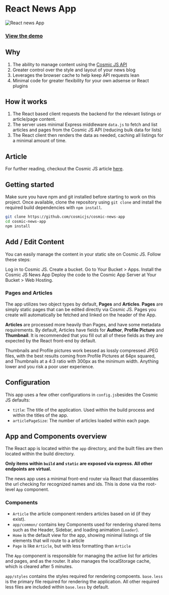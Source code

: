 # React News App
![React news App](https://cosmic-s3.imgix.net/6aab7520-e3a5-11e7-b2c2-0d51136efa6e-react-news-app.png?w=1200)
### [View the demo](https://cosmicjs.com/apps/react-news-app)

## Why
1. The ability to manage content using the [Cosmic JS API](https://cosmicjs.com)
2. Greater control over the style and layout of your news blog
3. Leverages the browser cache to help keep API requests lean
4. Minimal code for greater flexibility for your own adsense or React plugins

## How it works
1. The React based client requests the backend for the relevant listings or
article/page content.
2. The server uses minimal Express middleware `data.js` to fetch and list articles and pages
from the Cosmic JS API (reducing bulk data for lists)
3. The React client then renders the data as needed, caching all listings for a
minimal amount of time.

## Article
For further reading, checkout the Cosmic JS article [here](https://cosmicjs.com/articles/building-your-own-news-blog-with-cosmic-js-react-jba337s5).

## Getting started
Make sure you have npm and git installed before starting to work on this project.
Once available, clone the repository using `git clone` and install the required
build dependencies with `npm install`.

```bash
git clone https://github.com/cosmicjs/cosmic-news-app
cd cosmic-news-app
npm install
```
## Add / Edit Content

You can easily manage the content in your static site on Cosmic JS. Follow these steps:

Log in to Cosmic JS.
Create a bucket.
Go to Your Bucket > Apps.
Install the Cosmic JS News App
Deploy the code to the Cosmic App Server at Your Bucket > Web Hosting.

### Pages and Articles

The app utilizes two object types by default, **Pages** and **Articles**. **Pages** are simply
static pages that can be edited directly via Cosmic JS. Pages you create will automatically
be fetched and linked on the header of the App.

**Articles** are processed more heavily than Pages, and have some metadata requirements.
By default, Articles have fields for **Author**, **Profile Picture** and **Thumbnail**.
It is recommended that you fill out all of these fields as they are expected by the
React front-end by default.

Thumbnails and Profile pictures work bessed as lossly compressed JPEG files, with the best results
coming from Profile Pictures at 64px squared, and Thumbnails at a 4:3 ratio
with 300px as the minimum width. Anything lower and you risk a poor user experience.

## Configuration
This app uses a few other configurations in `config.js`besides the Cosmic JS defaults:
* `title`: The title of the application. Used within the build process and within the
titles of the app.
* `articlePageSize`: The number of articles loaded within each page.

## App and Components overview

The React app is located within the `app`
directory, and the built files are then located within the build directory.

**Only items within `build` and `static` are exposed via express. All other endpoints
are virtual.**

The news app uses a minimal front-end router via React that diassembles the url
checking for recognized names and ids. This is done via the root-level `App` component.

### Components

* `Article` the article component renders articles based on id (if they exist).
* `app/common/` contains key Components used for rendering shared items such as the Header,
Sidebar, and loading animation (`Loader`).
* `Home` is the default view for the app, showing minimal listings of tile elements that
will route to a article
* `Page` is like `Article`, but with less formatting than `Article`

The `App` component is responsible for managing the active list for articles and pages,
and as the router. It also manages the localStorage cache, which is cleared after 5 minutes.

`app/styles` contains the styles required for rendering compoents. `base.less` is
the primary file required for rendering the application. All other required less files
are included within `base.less` by default.
